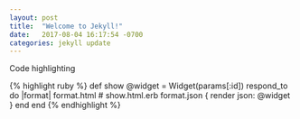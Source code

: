 ```yaml
---
layout: post
title:  "Welcome to Jekyll!"
date:   2017-08-04 16:17:54 -0700
categories: jekyll update
---
```

Code highlighting

{% highlight ruby %}
def show
  @widget = Widget(params[:id])
  respond_to do |format|
    format.html # show.html.erb
    format.json { render json: @widget }
  end
end
{% endhighlight %}
